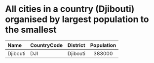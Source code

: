 # All cities in a country (Djibouti) organised by largest population to the smallest

| Name | CountryCode | District | Population |
| :--- | :--- | :--- | :---: |
|Djibouti|DJI|Djibouti|383000|
